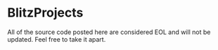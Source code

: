 # BlitzProjects

All of the source code posted here are considered EOL and will not be updated. Feel free to take it apart.
